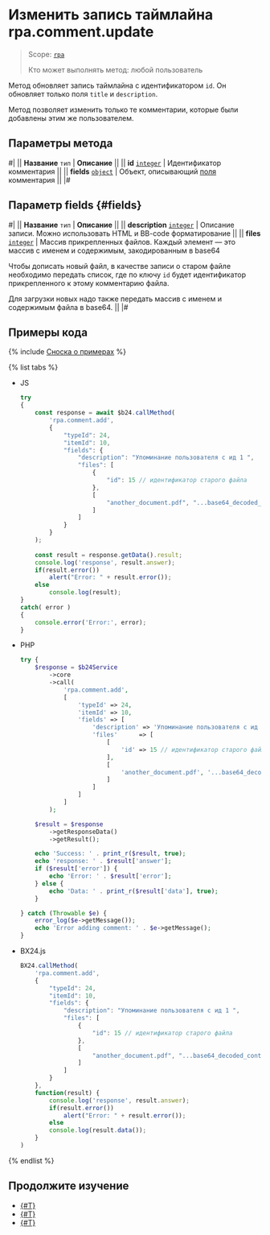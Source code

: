 # Изменить запись таймлайна rpa.comment.update

> Scope: [`rpa`](../../../scopes/permissions.md)
>
> Кто может выполнять метод: любой пользователь

Метод обновляет запись таймлайна с идентификатором `id`. Он обновляет только поля `title` и `description`.

Метод позволяет изменить только те комментарии, которые были добавлены этим же пользователем.

## Параметры метода

#|
|| **Название**
`тип` | **Описание** ||
|| **id** 
[`integer`](../../../data-types.md) | Идентификатор комментария ||
|| **fields** 
[`object`](../../../data-types.md) | Объект, описывающий [поля](#fields) комментария ||
|#

## Параметр fields {#fields}

#|
|| **Название**
`тип` | **Описание** ||
|| **description** 
[`integer`](../../../data-types.md) | Описание записи. Можно использовать HTML и BB-code форматирование ||
|| **files** 
[`integer`](../../../data-types.md) | Массив прикрепленных файлов. Каждый элемент — это массив с именем и содержимым, закодированным в base64

Чтобы дописать новый файл, в качестве записи о старом файле необходимо передать список, где по ключу `id` будет идентификатор прикрепленного к этому комментарию файла.

Для загрузки новых надо также передать массив с именем и содержимым файла в base64. ||
|#

## Примеры кода

{% include [Сноска о примерах](../../../../_includes/examples.md) %}

{% list tabs %}

- JS


    ```js
    try
    {
    	const response = await $b24.callMethod(
    		'rpa.comment.add',
    		{
    			"typeId": 24,
    			"itemId": 10,
    			"fields": {
    				"description": "Упоминание пользователя с ид 1 ",
    				"files": [
    					{
    						"id": 15 // идентификатор старого файла
    					},
    					[
    						"another_document.pdf", "...base64_decoded_content..."
    					]
    				]
    			}
    		}
    	);
    	
    	const result = response.getData().result;
    	console.log('response', result.answer);
    	if(result.error())
    		alert("Error: " + result.error());
    	else
    		console.log(result);
    }
    catch( error )
    {
    	console.error('Error:', error);
    }
    ```

- PHP


    ```php
    try {
        $response = $b24Service
            ->core
            ->call(
                'rpa.comment.add',
                [
                    'typeId' => 24,
                    'itemId' => 10,
                    'fields' => [
                        'description' => 'Упоминание пользователя с ид 1',
                        'files'      => [
                            [
                                'id' => 15 // идентификатор старого файла
                            ],
                            [
                                'another_document.pdf', '...base64_decoded_content...'
                            ]
                        ]
                    ]
                ]
            );
    
        $result = $response
            ->getResponseData()
            ->getResult();
    
        echo 'Success: ' . print_r($result, true);
        echo 'response: ' . $result['answer'];
        if ($result['error']) {
            echo 'Error: ' . $result['error'];
        } else {
            echo 'Data: ' . print_r($result['data'], true);
        }
    
    } catch (Throwable $e) {
        error_log($e->getMessage());
        echo 'Error adding comment: ' . $e->getMessage();
    }
    ```

- BX24.js

    ```js
    BX24.callMethod(
        'rpa.comment.add',
        {
            "typeId": 24,
            "itemId": 10,
            "fields": {
                "description": "Упоминание пользователя с ид 1 ",
                "files": [
                    {
                        "id": 15 // идентификатор старого файла
                    },
                    [
                        "another_document.pdf", "...base64_decoded_content..."
                    ]
                ]
            }
        },
        function(result) {
            console.log('response', result.answer);
            if(result.error())
                alert("Error: " + result.error());
            else
            console.log(result.data());
        }
    )
    ```

{% endlist %}

## Продолжите изучение 

- [{#T}](./index.md)
- [{#T}](./rpa-comment-add.md)
- [{#T}](./rpa-comment-delete.md)